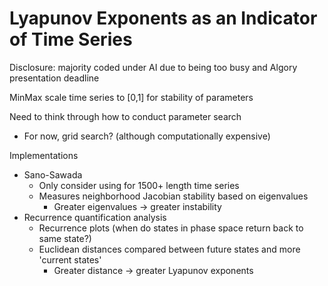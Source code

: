 # Lyapunov Exponents as an Indicator of Time Series

Disclosure: majority coded under AI due to being too busy and Algory presentation deadline

MinMax scale time series to [0,1] for stability of parameters

Need to think through how to conduct parameter search
- For now, grid search? (although computationally expensive)

Implementations
- Sano-Sawada
    - Only consider using for 1500+ length time series
    - Measures neighborhood Jacobian stability based on eigenvalues
        - Greater eigenvalues -> greater instability
- Recurrence quantification analysis
    - Recurrence plots (when do states in phase space return back to same state?)
    - Euclidean distances compared between future states and more 'current states'
        - Greater distance -> greater Lyapunov exponents